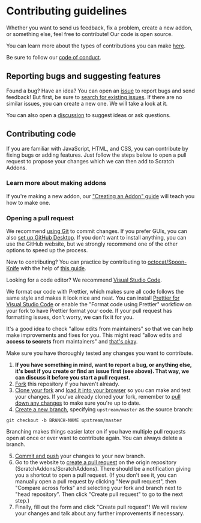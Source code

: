 # Contributing guidelines

Whether you want to send us feedback, fix a problem, create a new addon, or something else, feel free to contribute! Our code is open source.

You can learn more about the types of contributions you can make [here](https://scratchaddons.com/docs/faq/#contributing).

Be sure to follow our [code of conduct](https://github.com/ScratchAddons/ScratchAddons/blob/master/.github/CODE_OF_CONDUCT.md).

## Reporting bugs and suggesting features

Found a bug? Have an idea? You can open an [issue](https://github.com/ScratchAddons/ScratchAddons/issues) to report bugs and send feedback! But first, be sure to [search for existing issues](https://github.com/ScratchAddons/ScratchAddons/issues). If there are no similar issues, you can create a new one. We will take a look at it.

You can also open a [discussion](https://github.com/ScratchAddons/ScratchAddons/discussions) to suggest ideas or ask questions.

## Contributing code

If you are familiar with JavaScript, HTML, and CSS, you can contribute by fixing bugs or adding features. Just follow the steps below to open a pull request to propose your changes which we can then add to Scratch Addons.

### Learn more about making addons

If you're making a new addon, our ["Creating an Addon" guide](https://scratchaddons.com/docs/develop/getting-started/creating-an-addon/) will teach you how to make one.

### Opening a pull request

We recommend [using Git](https://docs.github.com/en/get-started/quickstart/set-up-git) to commit changes. If you prefer GUIs, you can also [set up GitHub Desktop](https://docs.github.com/en/desktop/installing-and-configuring-github-desktop/installing-and-authenticating-to-github-desktop/setting-up-github-desktop). If you don't want to install anything, you can use the GitHub website, but we strongly recommend one of the other options to speed up the process.

New to contributing? You can practice by contributing to [octocat/Spoon-Knife](https://github.com/octocat/Spoon-Knife) with the help of [this guide](https://docs.github.com/en/get-started/quickstart/contributing-to-projects).

Looking for a code editor? We recommend [Visual Studio Code](https://code.visualstudio.com/).

We format our code with Prettier, which makes sure all code follows the same style and makes it look nice and neat. You can install [Prettier for Visual Studio Code](https://marketplace.visualstudio.com/items?itemName=esbenp.prettier-vscode) or enable the "Format code using Prettier" workflow on your fork to have Prettier format your code. If your pull request has formatting issues, don't worry, we can fix it for you.

It's a good idea to check "allow edits from maintainers" so that we can help make improvements and fixes for you. This might read "allow edits and **access to secrets** from maintainers" and [that's okay](https://github.com/DNin01/help-for-github-users/blob/main/questions/allowing-edits-and-access-to-secrets.md).

Make sure you have thoroughly tested any changes you want to contribute.

1. **If you have something in mind, want to report a bug, or anything else, it's best if you create or find an issue first (see above). That way, we can discuss it before you start a pull request.**
2. [Fork](https://docs.github.com/en/get-started/quickstart/fork-a-repo) this repository if you haven't already.
3. [Clone your fork](https://docs.github.com/en/get-started/quickstart/fork-a-repo#cloning-your-forked-repository) and [load it into your browser](https://scratchaddons.com/docs/getting-started/installing/#from-source) so you can make and test your changes. If you've already cloned your fork, remember to [pull down any changes](https://docs.github.com/en/get-started/using-git/getting-changes-from-a-remote-repository#fetching-changes-from-a-remote-repository) to make sure you're up to date.
4. [Create a new branch](https://docs.github.com/en/get-started/quickstart/contributing-to-projects#creating-a-branch-to-work-on), specifying `upstream/master` as the source branch:
  ```shell
  git checkout -b BRANCH-NAME upstream/master
  ```
  Branching makes things easier later on if you have multiple pull requests open at once or ever want to contribute again. You can always delete a branch.

5. [Commit and push](https://docs.github.com/en/get-started/quickstart/contributing-to-projects#making-and-pushing-changes) your changes to your new branch.
6. Go to the website to [create a pull request](https://github.com/ScratchAddons/ScratchAddons/compare) on the origin repository (ScratchAddons/ScratchAddons). There should be a notification giving you a shortcut to open a pull request. (If you don't see it, you can manually open a pull request by clicking "New pull request", then "Compare across forks" and selecting your fork and branch next to "head repository". Then click "Create pull request" to go to the next step.)
7. Finally, fill out the form and click "Create pull request"! We will review your changes and talk about any further improvements if necessary.
